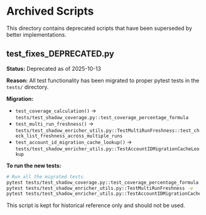 # Archived Scripts

This directory contains deprecated scripts that have been superseded by better implementations.

## test_fixes_DEPRECATED.py

**Status:** Deprecated as of 2025-10-13

**Reason:** All test functionality has been migrated to proper pytest tests in the `tests/` directory.

**Migration:**
- `test_coverage_calculation()` → `tests/test_shadow_coverage.py::test_coverage_percentage_formula`
- `test_multi_run_freshness()` → `tests/test_shadow_enricher_utils.py::TestMultiRunFreshness::test_check_list_freshness_across_multiple_runs`
- `test_account_id_migration_cache_lookup()` → `tests/test_shadow_enricher_utils.py::TestAccountIDMigrationCacheLookup`

**To run the new tests:**
```bash
# Run all the migrated tests
pytest tests/test_shadow_coverage.py::test_coverage_percentage_formula -v
pytest tests/test_shadow_enricher_utils.py::TestMultiRunFreshness -v
pytest tests/test_shadow_enricher_utils.py::TestAccountIDMigrationCacheLookup -v
```

This script is kept for historical reference only and should not be used.
